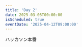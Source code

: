 ```yaml
---
title: 'Day 2'
date: 2025-03-05T00:00:00
isScheduled: true
eventDate: '2025-04-12T09:00:00'
---
```


ハッカソン本番
